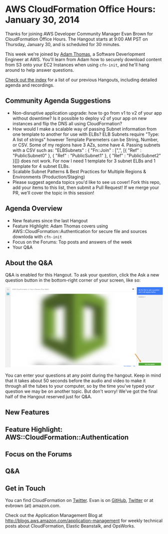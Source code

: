 AWS CloudFormation Office Hours: January 30, 2014
========================================================
Thanks for joining AWS Developer Community Manager Evan Brown for CloudFormation Office Hours. The Hangout starts at 9:00 AM PST on Thursday, January 30, and is scheduled for 30 minutes.

This week we're joined by [Adam Thomas](http://www.linkedin.com/pub/adam-thomas/12/215/621/), a Software Deverlopment Engineer at AWS. You'll learn from Adam how to securely download content from S3 onto your EC2 Instances when using `cfn-init`, and he'll hang around to help answer questions.

[Check out the index](../README.md) for a list of our previous Hangouts, including detailed agenda and recordings.

## Community Agenda Suggestions
* Non-disruptive application upgrade: how to go from v1 to v2 of your app without downtime? Is it possible to deploy v2 of your app on new instances and flip the DNS all using CloudFormation?
* How would I make a scalable way of passing Subnet information from one template to another for use with ELBs? ELB Subnets require "Type: A list of strings" however Template Paremeters can be String, Number, or CSV. Some of my regions have 3 AZs, some have 4. Passing subnets with a CSV such as: "ELBSubnets" : { "Fn::Join" : [",", [{ "Ref" : "PublicSubnet0" }, { "Ref" : "PublicSubnet1" }, { "Ref" : "PublicSubnet2" }]]} does not work. For now I need 1 template for 3 subnet ELBs and 1 template for 4 subnet ELBs.
* Scalable Subnet Patterns & Best Practices for Multiple Regions & Environments (Production/Staging)
* Please suggest agenda topics you'd like to see us cover! Fork this repo, add your items to this list, then submit a Pull Request! If we merge your PR, we'll cover the topic in this session!

## Agenda Overview
* New features since the last Hangout
* Feature Highlight: Adam Thomas covers using AWS::CloudFormation::Authentication for secure file and sources downloda with `cfn-init`
* Focus on the Forums: Top posts and answers of the week
* Your Q&A

## About the Q&A
Q&A is enabled for this Hangout. To ask your question, click the Ask a new question button in the bottom-right corner of your screen, like so:

![](img/hangout-qa.png)

You can enter your questions at any point during the hangout. Keep in mind that it takes about 50 seconds before the audio and video to make it through all the tubes to your computer, so by the time you've typed your question we may be on another topic. But don't worry! We've got the final half of the Hangout reserved just for Q&A.

## New Features

## Feature Highlight: AWS::CloudFormation::Authentication

## Focus on the Forums

## Q&A

## Get in Touch
You can find CloudFormation on [Twitter](http://twitter.com/awscloudformer). Evan is on [GitHub](http://github.com/evandbrown), [Twitter](http://twitter.com/evandbrown) or at evbrown (at) amazon.com.

Check out the Application Management Blog at http://blogs.aws.amazon.com/application-management for weekly technical posts about CloudFormation, Elastic Beanstalk, and OpsWorks.

